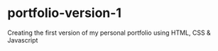 # portfolio-version-1
Creating the first version of my personal portfolio using HTML, CSS &amp; Javascript
